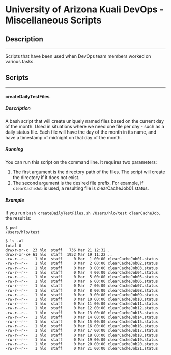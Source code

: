# University of Arizona Kuali DevOps - Miscellaneous Scripts

## Description
---
Scripts that have been used when DevOps team members worked on various tasks.

## Scripts
---
#### createDailyTestFiles
##### Description
A bash script that will create uniquely named files based on the current day of the month. Used in situations where we need one file per day - such as a daily status file. Each file will have the day of the month in its name, and have a timestamp of midnight on that day of the month.

##### Running
You can run this script on the command line. It requires two parameters:
1. The first argument is the directory path of the files. The script will create the directory if it does not exist.
2. The second argument is the desired file prefix. For example, if `clearCacheJob` is used, a resulting file is clearCacheJob01.status.

##### Example
If you run `bash createDailyTestFiles.sh /Users/hlo/test clearCacheJob`, the result is:

```
$ pwd
/Users/hlo/test

$ ls -al
total 0
drwxr-xr-x  23 hlo  staff   736 Mar 21 12:32 .
drwxr-xr-x+ 61 hlo  staff  1952 Mar 19 11:22 ..
-rw-r--r--   1 hlo  staff     0 Mar  1 00:00 clearCacheJob01.status
-rw-r--r--   1 hlo  staff     0 Mar  2 00:00 clearCacheJob02.status
-rw-r--r--   1 hlo  staff     0 Mar  3 00:00 clearCacheJob03.status
-rw-r--r--   1 hlo  staff     0 Mar  4 00:00 clearCacheJob04.status
-rw-r--r--   1 hlo  staff     0 Mar  5 00:00 clearCacheJob05.status
-rw-r--r--   1 hlo  staff     0 Mar  6 00:00 clearCacheJob06.status
-rw-r--r--   1 hlo  staff     0 Mar  7 00:00 clearCacheJob07.status
-rw-r--r--   1 hlo  staff     0 Mar  8 00:00 clearCacheJob08.status
-rw-r--r--   1 hlo  staff     0 Mar  9 00:00 clearCacheJob09.status
-rw-r--r--   1 hlo  staff     0 Mar 10 00:00 clearCacheJob10.status
-rw-r--r--   1 hlo  staff     0 Mar 11 00:00 clearCacheJob11.status
-rw-r--r--   1 hlo  staff     0 Mar 12 00:00 clearCacheJob12.status
-rw-r--r--   1 hlo  staff     0 Mar 13 00:00 clearCacheJob13.status
-rw-r--r--   1 hlo  staff     0 Mar 14 00:00 clearCacheJob14.status
-rw-r--r--   1 hlo  staff     0 Mar 15 00:00 clearCacheJob15.status
-rw-r--r--   1 hlo  staff     0 Mar 16 00:00 clearCacheJob16.status
-rw-r--r--   1 hlo  staff     0 Mar 17 00:00 clearCacheJob17.status
-rw-r--r--   1 hlo  staff     0 Mar 18 00:00 clearCacheJob18.status
-rw-r--r--   1 hlo  staff     0 Mar 19 00:00 clearCacheJob19.status
-rw-r--r--   1 hlo  staff     0 Mar 20 00:00 clearCacheJob20.status
-rw-r--r--   1 hlo  staff     0 Mar 21 00:00 clearCacheJob21.status
```